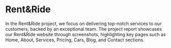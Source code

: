 # Rent&Ride
In the Rent&amp;Ride project, we focus on delivering top-notch services to our customers, backed by an exceptional team. The project report showcases our Rent&amp;Ride website through screenshots, highlighting key pages such as Home, About, Services, Pricing, Cars, Blog, and Contact sections.
